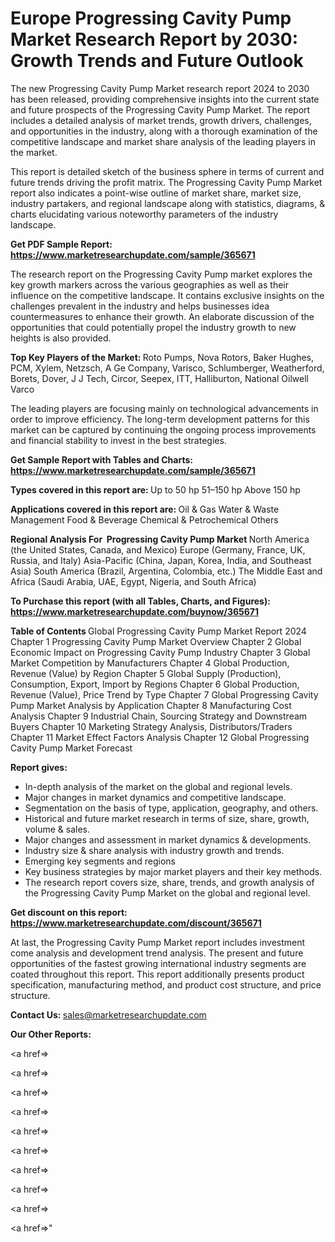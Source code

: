 # Europe Progressing Cavity Pump Market Research Report by 2030: Growth Trends and Future Outlook

The new Progressing Cavity Pump Market research report 2024 to 2030 has been released, providing comprehensive insights into the current state and future prospects of the Progressing Cavity Pump Market. The report includes a detailed analysis of market trends, growth drivers, challenges, and opportunities in the industry, along with a thorough examination of the competitive landscape and market share analysis of the leading players in the market.

This report is detailed sketch of the business sphere in terms of current and future trends driving the profit matrix. The Progressing Cavity Pump Market report also indicates a point-wise outline of market share, market size, industry partakers, and regional landscape along with statistics, diagrams, &amp; charts elucidating various noteworthy parameters of the industry landscape.

<strong><b>Get PDF Sample Report: <a href=https://www.marketresearchupdate.com/sample/365671>https://www.marketresearchupdate.com/sample/365671</a></b></strong>

The research report on the Progressing Cavity Pump market explores the key growth markers across the various geographies as well as their influence on the competitive landscape. It contains exclusive insights on the challenges prevalent in the industry and helps businesses idea countermeasures to enhance their growth. An elaborate discussion of the opportunities that could potentially propel the industry growth to new heights is also provided.

<strong><b>Top Key Players of the Market:
</b></strong>Roto Pumps, Nova Rotors, Baker Hughes, PCM, Xylem, Netzsch, A Ge Company, Varisco, Schlumberger, Weatherford, Borets, Dover, J J Tech, Circor, Seepex, ITT, Halliburton, National Oilwell Varco<strong><b>
</b></strong>

The leading players are focusing mainly on technological advancements in order to improve efficiency. The long-term development patterns for this market can be captured by continuing the ongoing process improvements and financial stability to invest in the best strategies.

<strong><b>Get Sample Report with Tables and Charts: <a href=https://www.marketresearchupdate.com/sample/365671>https://www.marketresearchupdate.com/sample/365671</a></b></strong>

<strong><b>Types covered in this report are:
</b></strong>Up to 50 hp
51–150 hp
Above 150 hp<strong><b>
</b></strong>

<strong><b>Applications covered in this report are:
</b></strong>Oil & Gas
Water & Waste Management
Food & Beverage
Chemical & Petrochemical
Others<strong><b>
</b></strong>

<strong><b>Regional Analysis For  Progressing Cavity Pump Market</b></strong><strong><b>
</b></strong>North America (the United States, Canada, and Mexico)
Europe (Germany, France, UK, Russia, and Italy)
Asia-Pacific (China, Japan, Korea, India, and Southeast Asia)
South America (Brazil, Argentina, Colombia, etc.)
The Middle East and Africa (Saudi Arabia, UAE, Egypt, Nigeria, and South Africa)

<strong><b>To Purchase this report (with all Tables, Charts, and Figures): <a href=https://www.marketresearchupdate.com/buynow/365671>https://www.marketresearchupdate.com/buynow/365671</a></b></strong>

<strong><b>Table of Contents</b></strong><strong><b>
</b></strong>Global Progressing Cavity Pump Market Report 2024
Chapter 1 Progressing Cavity Pump Market Overview
Chapter 2 Global Economic Impact on Progressing Cavity Pump Industry
Chapter 3 Global Market Competition by Manufacturers
Chapter 4 Global Production, Revenue (Value) by Region
Chapter 5 Global Supply (Production), Consumption, Export, Import by Regions
Chapter 6 Global Production, Revenue (Value), Price Trend by Type
Chapter 7 Global Progressing Cavity Pump Market Analysis by Application
Chapter 8 Manufacturing Cost Analysis
Chapter 9 Industrial Chain, Sourcing Strategy and Downstream Buyers
Chapter 10 Marketing Strategy Analysis, Distributors/Traders
Chapter 11 Market Effect Factors Analysis
Chapter 12 Global Progressing Cavity Pump Market Forecast

<strong><b>Report gives:</b></strong>

- In-depth analysis of the market on the global and regional levels.
- Major changes in market dynamics and competitive landscape.
- Segmentation on the basis of type, application, geography, and others.
- Historical and future market research in terms of size, share, growth, volume &amp; sales.
- Major changes and assessment in market dynamics &amp; developments.
- Industry size &amp; share analysis with industry growth and trends.
- Emerging key segments and regions
- Key business strategies by major market players and their key methods.
- The research report covers size, share, trends, and growth analysis of the Progressing Cavity Pump Market on the global and regional level.

<strong><b>Get discount on this report: <a href=https://www.marketresearchupdate.com/discount/365671>https://www.marketresearchupdate.com/discount/365671</a></b></strong>

At last, the Progressing Cavity Pump Market report includes investment come analysis and development trend analysis. The present and future opportunities of the fastest growing international industry segments are coated throughout this report. This report additionally presents product specification, manufacturing method, and product cost structure, and price structure.

<strong><b>Contact Us:
</b></strong>sales@marketresearchupdate.com

<strong>Our Other Reports:</strong>

<a href=></a>

<a href=></a>

<a href=></a>

<a href=></a>

<a href=></a>

<a href=></a>

<a href=></a>

<a href=></a>

<a href=></a>

<a href=></a>"
